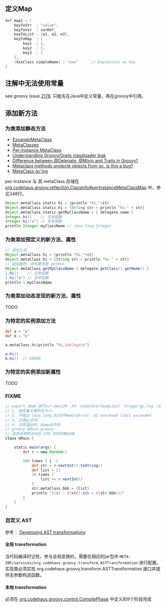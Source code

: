 ## 定义Map

```groovy
def map1 = [
    keyToStr  : "value",
    keyToVar  : varRef,
    keyToList : [e1, e2, e3],
    keyToMap  : [
        key1  : 1,
        key2  : 2,
        key3  : 3
    ],
    (XxxClass.simpleName) : "xxx"      // Expression as Key
]
```

## 注解中无法使用常量

see groovy issue [2178](https://issues.apache.org/jira/browse/GROOVY-3278).
只能先在Java中定义常量，再在groovy中引用。


## 添加新方法

### 为类添加静态方法

* [ExpandoMetaClass](http://groovy.codehaus.org/ExpandoMetaClass)
* [MetaClasses](http://groovy.codehaus.org/JN3525-MetaClasses)
* [Per-Instance MetaClass](http://groovy.codehaus.org/Per-Instance+MetaClass)
* [Understanding Groovy/Grails classloader leak](http://stackoverflow.com/questions/24169976/understanding-groovy-grails-classloader-leak)
* [Difference between @Delegate, @Mixin and Traits in Groovy?](http://stackoverflow.com/questions/23121890/difference-between-delegate-mixin-and-traits-in-groovy)
* [Metaclass methods protecte objects from gc, is this a bug?](http://groovy.329449.n5.nabble.com/Metaclass-methods-protecte-objects-from-gc-is-this-a-bug-td368195.html)
* [MetaClass gc'ing](http://groovy.329449.n5.nabble.com/MetaClass-gc-ing-td381842.html)

per-Instance 与 其 metaClass 存储在 [org.codehaus.groovy.reflection.ClassInfo#perInstanceMetaClassMap](https://github.com/groovy/groovy-core/blob/master/src/main/org/codehaus/groovy/reflection/ClassInfo.java#L384) 中，参见348行。


```groovy
Object.metaClass.static.hi = {println "hi,"+it}
Object.metaClass.static.hi = {String str-> println "hi-" + str}
Object.metaClass.static.getMyClassName = { delegate.name }
Integer.hi()    // 无参函数
Integer.hi("a") // 含参函数
println Integer.myClassName // java.lang.Integer
```

### 为类添加预定义的新方法、属性

```groovy
// 追加方法
Object.metaClass.hi = {println "hi,"+it}
Object.metaClass.hi = {String str-> println "hi-" + str}
// 追加属性：命名要求是 getXxx
Object.metaClass.getMyClassName { delegate.getClass().getName() }
1.hi()    // 无参函数
1.hi("a") // 含参函数
println 1.myClassName
```

### 为类添加动态发现的新方法、属性

TODO

### 为特定的实例添加方法

```groovy
def a = "a"
def b = "b"

a.metaClass.hi{println "hi,$delegate"}

a.hi()
b.hi()  // ERROR
```

### 为特定的实例添加新属性

TODO

### FIXME

```groovy
// export JAVA_OPTS="-Xmx12M -XX:-UseGCOverheadLimit -Xloggc:gc.log -XX:+HeapDumpOnOutOfMemoryError -XX:HeapDumpPath=oom.dump.hprof"
// 1. 限定最大堆内存大小，
// 2. 不抛出 java.lang.OutOfMemoryError: GC overhead limit exceeded
// 3. 记录gc日志
// 4. 内存溢出时，dump出内存
// groovy GMain.groovy
// 该测试用例大约在 250 次的时候出错
class GMain {

	static main(args) {
		def r = new Random()

		500.times { i ->
			def str = r.nextInt().toString()
			def list = []
			10.times {
				list << r.nextInt()
			}
			str.metaClass.bbb = {list}
			println "${i} : ${str}.bbb = ${str.bbb()}"
		}
	}
}

```



### 自定义 AST 

参考： 
[Developing AST transformations](http://groovy-lang.org/metaprogramming.html#developing-ast-xforms)

#### 全局 transformation 
当代码编译时记性，参与全局变换的，需要在相应的jar包中 
`META-INF/services/org.codehaus.groovy.transform.ASTTransformation`
 进行配置。实现类必须实现 org.codehaus.groovy.transform.ASTTransformation 接口并提供无参数构造函数。
 
#### 本地 transformation
必须在 [org.codehaus.groovy.control.CompilePhase](http://docs.groovy-lang.org/2.4.8/html/gapi/index.html?org/codehaus/groovy/control/CompilePhase.html) 
中定义的9个阶段完成




 
 